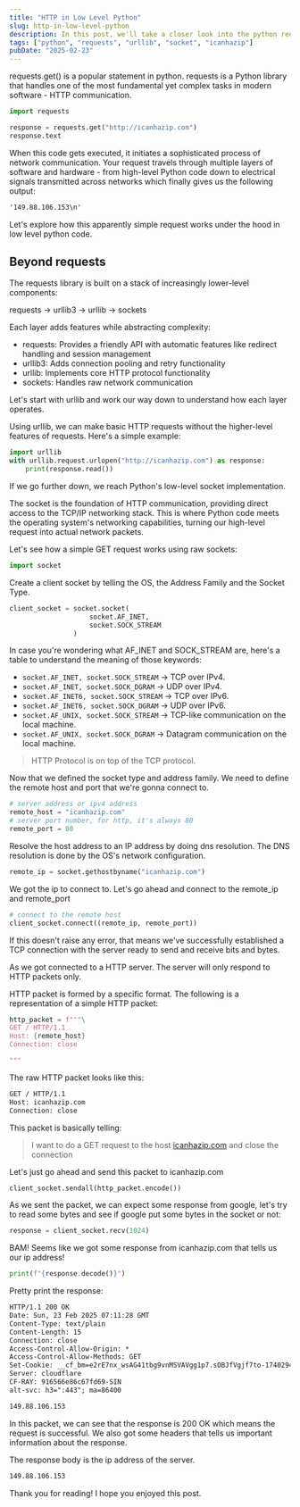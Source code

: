 ```yaml
---
title: "HTTP in Low Level Python"
slug: http-in-low-level-python
description: In this post, we'll take a closer look into the python requests library and how it works under the hood.
tags: ["python", "requests", "urllib", "socket", "icanhazip"]
pubDate: "2025-02-23"
---
```


requests.get() is a popular statement in python. requests is a Python library that handles one of the most fundamental yet complex tasks in modern software - HTTP communication.


```python
import requests

response = requests.get("http://icanhazip.com")
response.text
```


When this code gets executed, it initiates a sophisticated process of network communication. Your request travels through multiple layers of software and hardware - from high-level Python code down to electrical signals transmitted across networks which finally gives us the following output:

```txt
'149.88.106.153\n'
```

Let's explore how this apparently simple request works under the hood in low level python code.

## Beyond requests

The requests library is built on a stack of increasingly lower-level components:

requests → urllib3 → urllib → sockets

Each layer adds features while abstracting complexity:

- requests: Provides a friendly API with automatic features like redirect handling and session management
- urllib3: Adds connection pooling and retry functionality
- urllib: Implements core HTTP protocol functionality
- sockets: Handles raw network communication

Let's start with urllib and work our way down to understand how each layer operates.

Using urllib, we can make basic HTTP requests without the higher-level features of requests. Here's a simple example:

```python
import urllib
with urllib.request.urlopen("http://icanhazip.com") as response:
    print(response.read())
```

If we go further down, we reach Python's low-level socket implementation.

The socket is the foundation of HTTP communication, providing direct access to the TCP/IP networking stack. This is where Python code meets the operating system's networking capabilities, turning our high-level request into actual network packets.

Let's see how a simple GET request works using raw sockets:

```python
import socket
```

Create a client socket by telling the OS, the Address Family and the Socket Type.

```python
client_socket = socket.socket(
					socket.AF_INET,
					socket.SOCK_STREAM
				)
```

In case you're wondering what AF_INET and SOCK_STREAM are, here's a table to understand the meaning of those keywords:

- `socket.AF_INET, socket.SOCK_STREAM` → TCP over IPv4.
- `socket.AF_INET, socket.SOCK_DGRAM` → UDP over IPv4.
- `socket.AF_INET6, socket.SOCK_STREAM` → TCP over IPv6.
- `socket.AF_INET6, socket.SOCK_DGRAM` → UDP over IPv6.
- `socket.AF_UNIX, socket.SOCK_STREAM` → TCP-like communication on the local machine.
- `socket.AF_UNIX, socket.SOCK_DGRAM` → Datagram communication on the local machine.


> HTTP Protocol is on top of the TCP protocol.


Now that we defined the socket type and address family. We need to define the remote host and port that we're gonna connect to.

```python
# server address or ipv4 address
remote_host = "icanhazip.com"
# server port number, for http, it's always 80
remote_port = 80
```

Resolve the host address to an IP address by doing dns resolution. The DNS resolution is done by the OS's network configuration.

```python
remote_ip = socket.gethostbyname("icanhazip.com")
```

We got the ip to connect to. Let's go ahead and connect to the remote_ip and remote_port

```python
# connect to the remote host
client_socket.connect((remote_ip, remote_port))
```

If this doesn't raise any error, that means we've successfully established a TCP connection with the server ready to send and receive bits and bytes.

As we got connected to a HTTP server. The server will only respond to HTTP packets only.

HTTP packet is formed by a specific format. The following is a representation of a simple HTTP packet:

```python
http_packet = f"""\
GET / HTTP/1.1
Host: {remote_host}
Connection: close

"""
```

The raw HTTP packet looks like this:

```txt
GET / HTTP/1.1
Host: icanhazip.com
Connection: close

```

This packet is basically telling:

> I want to do a GET request to the host [icanhazip.com](http://icanhazip.com) and close the connection

Let's just go ahead and send this packet to icanhazip.com

```python
client_socket.sendall(http_packet.encode())
```

As we sent the packet, we can expect some response from google, let's try to read some bytes and see if google put some bytes in the socket or not:

```python
response = client_socket.recv(1024)
```

BAM! Seems like we got some response from icanhazip.com that tells us our ip address!

```python
print(f"{response.decode()}")
```

Pretty print the response:

```txt
HTTP/1.1 200 OK
Date: Sun, 23 Feb 2025 07:11:28 GMT
Content-Type: text/plain
Content-Length: 15
Connection: close
Access-Control-Allow-Origin: *
Access-Control-Allow-Methods: GET
Set-Cookie: __cf_bm=e2rE7nx_wsAG41tbg9vnMSVAVgg1p7.sOBJfVgjf7to-1740294688-1.0.1.1-Zr32vyZF4KGcC3PqCSLzPOCDpNxKQ6qu2VQNwNIyln6St7LPhaqUfYVbL3Ne41UqVfZBC.VSbUOrdGbaWhCk.Q; path=/; expires=Sun, 23-Feb-25 07:41:28 GMT; domain=.icanhazip.com; HttpOnly
Server: cloudflare
CF-RAY: 916566e86c67fd69-SIN
alt-svc: h3=":443"; ma=86400

149.88.106.153
```

In this packet, we can see that the response is 200 OK which means the request is successful. We also got some headers that tells us important information about the response.

The response body is the ip address of the server.

```txt
149.88.106.153
```


Thank you for reading! I hope you enjoyed this post.
